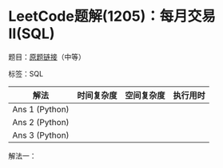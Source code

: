 # LeetCode题解(1205)：每月交易II(SQL)

题目：[原题链接](https://leetcode-cn.com/problems/monthly-transactions-ii/)（中等）

标签：SQL

| 解法           | 时间复杂度 | 空间复杂度 | 执行用时 |
| -------------- | ---------- | ---------- | -------- |
| Ans 1 (Python) |            |            |          |
| Ans 2 (Python) |            |            |          |
| Ans 3 (Python) |            |            |          |

解法一：

